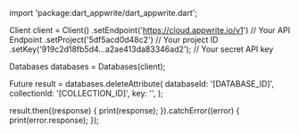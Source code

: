 import 'package:dart_appwrite/dart_appwrite.dart';

Client client = Client()
  .setEndpoint('https://cloud.appwrite.io/v1') // Your API Endpoint
  .setProject('5df5acd0d48c2') // Your project ID
  .setKey('919c2d18fb5d4...a2ae413da83346ad2'); // Your secret API key

Databases databases = Databases(client);

Future result = databases.deleteAttribute(
  databaseId: '[DATABASE_ID]',
  collectionId: '[COLLECTION_ID]',
  key: '',
);

result.then((response) {
  print(response);
}).catchError((error) {
  print(error.response);
});
